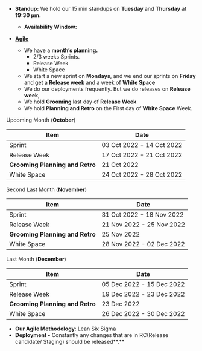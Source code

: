 - **Standup:** We hold our 15 min standups on **Tuesday** and **Thursday** at **19:30 pm.**

  - **Availability Window:**

- [**Agile**](<obsidian://open?vault=Obsidian%20Vault&file=bible-cqudefus%2Fdocs%2Fengineering%2FAgile%2FAgile%20(Kanban)%20(App%20or%20System)>)
  - We have a **month’s planning.**
    - 2/3 weeks Sprints.
    - Release Week
    - White Space
  - We start a new sprint on **Mondays**, and we end our sprints on **Friday** and get a **Release week** and a week of **White Space**
  - We do our deployments frequently. But we do releases on **Release week**,
  - We hold **Grooming** last day of **Release Week**
  - We hold **Planning and Retro** on the First day of **White Space** Week.

Upcoming Month (**October**)

| **Item**                        | **Date**                  |
| ------------------------------- | ------------------------- |
| Sprint                          | 03 Oct 2022 - 14 Oct 2022 |
| Release Week                    | 17 Oct 2022 - 21 Oct 2022 |
| **Grooming Planning and Retro** | 21 Oct 2022               |
| White Space                     | 24 Oct 2022 - 28 Oct 2022 |

Second Last Month (**November**)

| **Item**                        | **Date**                  |
| ------------------------------- | ------------------------- |
| Sprint                          | 31 Oct 2022 - 18 Nov 2022 |
| Release Week                    | 21 Nov 2022 - 25 Nov 2022 |
| **Grooming Planning and Retro** | 25 Nov 2022               |
| White Space                     | 28 Nov 2022 - 02 Dec 2022 |

Last Month (**December**)

| **Item**                        | **Date**                  |
| ------------------------------- | ------------------------- |
| Sprint                          | 05 Dec 2022 - 15 Dec 2022 |
| Release Week                    | 19 Dec 2022 - 23 Dec 2022 |
| **Grooming Planning and Retro** | 23 Dec 2022               |
| White Space                     | 26 Dec 2022 - 30 Dec 2022 |

- **Our Agile Methodology**: Lean Six Sigma
- **Deployment -** Constantly any changes that are in RC(Release candidate/ Staging) should be released**.**
